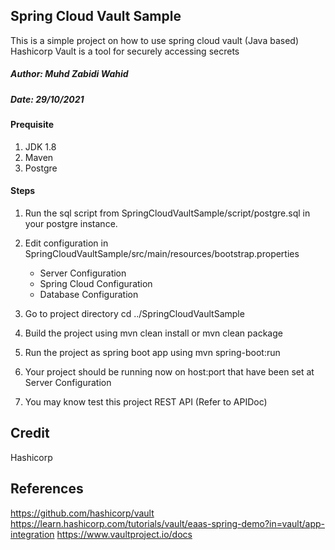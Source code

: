 ## Spring Cloud Vault Sample

This is a simple project on how to use spring cloud vault (Java based)
Hashicorp Vault is a tool for securely accessing secrets

##### Author: Muhd Zabidi Wahid
##### Date: 29/10/2021

#### Prequisite
1. JDK 1.8
2. Maven 
3. Postgre

#### Steps

1. Run the sql script from SpringCloudVaultSample/script/postgre.sql in your postgre instance.

2. Edit configuration in SpringCloudVaultSample/src/main/resources/bootstrap.properties
   - Server Configuration
   - Spring Cloud Configuration
   - Database Configuration

3. Go to project directory cd ../SpringCloudVaultSample

4. Build the project using mvn clean install or mvn clean package

5. Run the project as spring boot app using mvn spring-boot:run

6. Your project should be running now on host:port that have been set at Server Configuration   

7. You may know test this project REST API (Refer to APIDoc)

## Credit
Hashicorp

## References
https://github.com/hashicorp/vault
https://learn.hashicorp.com/tutorials/vault/eaas-spring-demo?in=vault/app-integration
https://www.vaultproject.io/docs



